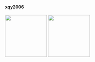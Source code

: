 #### xqy2006
<img align="" height="137px" src="https://github-readme-stats.vercel.app/api?username=xqy2006&hide_title=true&hide_border=true&show_icons=true&include_all_commits=true&line_height=21&bg_color=0,EC6C6C,FFD479,FFFC79,73FA79&theme=graywhite&locale=cn" />
<img align="" height="137px" src="https://github-readme-stats.vercel.app/api/top-langs/?username=xqy2006&hide_title=true&hide_border=true&layout=compact&bg_color=0,73FA79,73FDFF,D783FF&theme=graywhite&locale=cn" />

